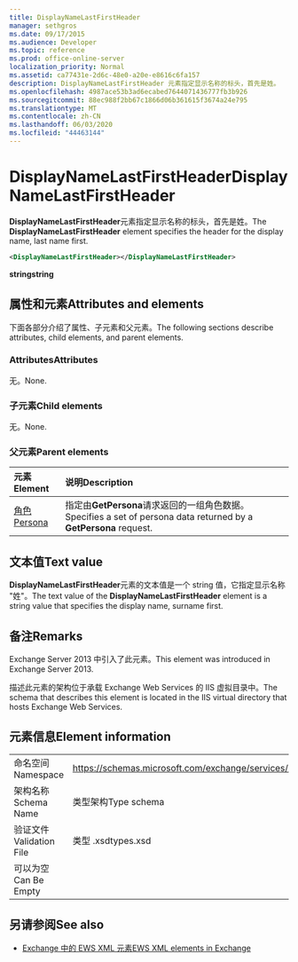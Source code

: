 ```yaml
---
title: DisplayNameLastFirstHeader
manager: sethgros
ms.date: 09/17/2015
ms.audience: Developer
ms.topic: reference
ms.prod: office-online-server
localization_priority: Normal
ms.assetid: ca77431e-2d6c-48e0-a20e-e8616c6fa157
description: DisplayNameLastFirstHeader 元素指定显示名称的标头，首先是姓。
ms.openlocfilehash: 4987ace53b3ad6ecabed7644071436777fb3b926
ms.sourcegitcommit: 88ec988f2bb67c1866d06b361615f3674a24e795
ms.translationtype: MT
ms.contentlocale: zh-CN
ms.lasthandoff: 06/03/2020
ms.locfileid: "44463144"
---
```

# <a name="displaynamelastfirstheader"></a><span data-ttu-id="74b4f-103">DisplayNameLastFirstHeader</span><span class="sxs-lookup"><span data-stu-id="74b4f-103">DisplayNameLastFirstHeader</span></span>

<span data-ttu-id="74b4f-104">**DisplayNameLastFirstHeader**元素指定显示名称的标头，首先是姓。</span><span class="sxs-lookup"><span data-stu-id="74b4f-104">The **DisplayNameLastFirstHeader** element specifies the header for the display name, last name first.</span></span> 
  
```xml
<DisplayNameLastFirstHeader></DisplayNameLastFirstHeader>
```

 <span data-ttu-id="74b4f-105">**string**</span><span class="sxs-lookup"><span data-stu-id="74b4f-105">**string**</span></span>
## <a name="attributes-and-elements"></a><span data-ttu-id="74b4f-106">属性和元素</span><span class="sxs-lookup"><span data-stu-id="74b4f-106">Attributes and elements</span></span>

<span data-ttu-id="74b4f-107">下面各部分介绍了属性、子元素和父元素。</span><span class="sxs-lookup"><span data-stu-id="74b4f-107">The following sections describe attributes, child elements, and parent elements.</span></span>
  
### <a name="attributes"></a><span data-ttu-id="74b4f-108">Attributes</span><span class="sxs-lookup"><span data-stu-id="74b4f-108">Attributes</span></span>

<span data-ttu-id="74b4f-109">无。</span><span class="sxs-lookup"><span data-stu-id="74b4f-109">None.</span></span>
  
### <a name="child-elements"></a><span data-ttu-id="74b4f-110">子元素</span><span class="sxs-lookup"><span data-stu-id="74b4f-110">Child elements</span></span>

<span data-ttu-id="74b4f-111">无。</span><span class="sxs-lookup"><span data-stu-id="74b4f-111">None.</span></span>
  
### <a name="parent-elements"></a><span data-ttu-id="74b4f-112">父元素</span><span class="sxs-lookup"><span data-stu-id="74b4f-112">Parent elements</span></span>

|<span data-ttu-id="74b4f-113">**元素**</span><span class="sxs-lookup"><span data-stu-id="74b4f-113">**Element**</span></span>|<span data-ttu-id="74b4f-114">**说明**</span><span class="sxs-lookup"><span data-stu-id="74b4f-114">**Description**</span></span>|
|:-----|:-----|
|[<span data-ttu-id="74b4f-115">角色</span><span class="sxs-lookup"><span data-stu-id="74b4f-115">Persona</span></span>](persona.md) <br/> |<span data-ttu-id="74b4f-116">指定由**GetPersona**请求返回的一组角色数据。</span><span class="sxs-lookup"><span data-stu-id="74b4f-116">Specifies a set of persona data returned by a **GetPersona** request.</span></span>  <br/> |
   
## <a name="text-value"></a><span data-ttu-id="74b4f-117">文本值</span><span class="sxs-lookup"><span data-stu-id="74b4f-117">Text value</span></span>

<span data-ttu-id="74b4f-118">**DisplayNameLastFirstHeader**元素的文本值是一个 string 值，它指定显示名称 "姓"。</span><span class="sxs-lookup"><span data-stu-id="74b4f-118">The text value of the **DisplayNameLastFirstHeader** element is a string value that specifies the display name, surname first.</span></span> 
  
## <a name="remarks"></a><span data-ttu-id="74b4f-119">备注</span><span class="sxs-lookup"><span data-stu-id="74b4f-119">Remarks</span></span>

<span data-ttu-id="74b4f-120">Exchange Server 2013 中引入了此元素。</span><span class="sxs-lookup"><span data-stu-id="74b4f-120">This element was introduced in Exchange Server 2013.</span></span>
  
<span data-ttu-id="74b4f-121">描述此元素的架构位于承载 Exchange Web Services 的 IIS 虚拟目录中。</span><span class="sxs-lookup"><span data-stu-id="74b4f-121">The schema that describes this element is located in the IIS virtual directory that hosts Exchange Web Services.</span></span>
  
## <a name="element-information"></a><span data-ttu-id="74b4f-122">元素信息</span><span class="sxs-lookup"><span data-stu-id="74b4f-122">Element information</span></span>

|||
|:-----|:-----|
|<span data-ttu-id="74b4f-123">命名空间</span><span class="sxs-lookup"><span data-stu-id="74b4f-123">Namespace</span></span>  <br/> |https://schemas.microsoft.com/exchange/services/2006/types  <br/> |
|<span data-ttu-id="74b4f-124">架构名称</span><span class="sxs-lookup"><span data-stu-id="74b4f-124">Schema Name</span></span>  <br/> |<span data-ttu-id="74b4f-125">类型架构</span><span class="sxs-lookup"><span data-stu-id="74b4f-125">Type schema</span></span>  <br/> |
|<span data-ttu-id="74b4f-126">验证文件</span><span class="sxs-lookup"><span data-stu-id="74b4f-126">Validation File</span></span>  <br/> |<span data-ttu-id="74b4f-127">类型 .xsd</span><span class="sxs-lookup"><span data-stu-id="74b4f-127">types.xsd</span></span>  <br/> |
|<span data-ttu-id="74b4f-128">可以为空</span><span class="sxs-lookup"><span data-stu-id="74b4f-128">Can Be Empty</span></span>  <br/> ||
   
## <a name="see-also"></a><span data-ttu-id="74b4f-129">另请参阅</span><span class="sxs-lookup"><span data-stu-id="74b4f-129">See also</span></span>

- [<span data-ttu-id="74b4f-130">Exchange 中的 EWS XML 元素</span><span class="sxs-lookup"><span data-stu-id="74b4f-130">EWS XML elements in Exchange</span></span>](ews-xml-elements-in-exchange.md)


